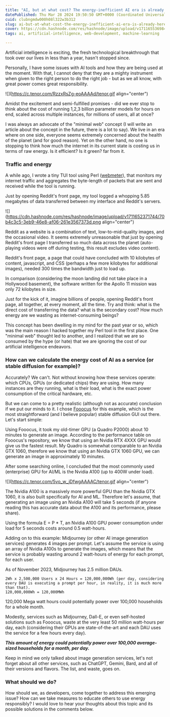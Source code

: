 ```yaml
---
title: "AI, but at what cost? The energy-inefficient AI era is already here"
datePublished: Thu Mar 28 2024 19:50:50 GMT+0000 (Coordinated Universal Time)
cuid: clubngmdw000h08l322w3b312
slug: ai-but-at-what-cost-the-energy-inefficient-ai-era-is-already-here
cover: https://cdn.hashnode.com/res/hashnode/image/upload/v1711655369848/d6c6b41b-c5f3-4244-a57a-07d4a7e0c28b.png
tags: ai, artificial-intelligence, web-development, machine-learning

---
```


Artificial intelligence is exciting, the fresh technological breakthrough that took over our lives in less than a year, hasn't stopped since.

Personally, I have some issues with AI tools and how they are being used at the moment. With that, I cannot deny that they are a mighty instrument when given to the right person to do the right job - but as we all know, with great power comes great responsibility.

![](https://c.tenor.com/RzzxRsZg-eoAAAAd/tenor.gif align="center")

Amidst the excitement and semi-fulfilled promises - did we ever stop to think about the cost of running 1,2,3 billion parameter models for hours on end, scaled across multiple instances, for millions of users, all at once?

I was always an advocate of the "minimal web" concept (I will write an article about the concept in the future, there is a lot to say). We live in an era where on one side, everyone seems extremely concerned about the health of the planet (and for good reason). Yet on the other hand, no one is stopping to think how much the internet in its current state is costing us in terms of raw energy. Is it efficient? Is it green? far from it.

### Traffic and energy

A while ago, I wrote a tiny TUI tool using Perl ([webmeter](https://github.com/lnahrf/webmeter)), that monitors my internet traffic and aggregates the byte-length of packets that are sent and received while the tool is running.

Just by opening Reddit's front page, my tool logged a whopping 5.85 megabytes of data transferred between my interface and Reddit's servers.

![](https://cdn.hashnode.com/res/hashnode/image/upload/v1711652371744/70b4c3c5-3eb9-46e8-af06-261e3567373d.png align="center")

Reddit as a website is a combination of text, low-to-mid-quality images, and the occasional video. It seems extremely unreasonable that just by opening Reddit's front page I transferred so much data across the planet (auto-playing videos were off during testing, this result excludes video content).

Reddit's front page, a page that could have concluded with 10 kilobytes of content, javascript, and CSS (perhaps a few more kilobytes for additional images), needed 300 times the bandwidth just to load up.

In comparison (considering the moon landing did not take place in a Hollywood basement), the software written for the Apollo 11 mission was only 72 kilobytes in size.

Just for the kick of it, imagine billions of people, opening Reddit's front page, all together, at every moment, all the time. Try and think: what is the direct cost of transferring the data? what is the secondary cost? How much energy are we wasting as internet-consuming beings?

This concept has been dwelling in my mind for the past year or so, which was the main reason I hacked together my Perl tool in the first place. One "minimal web" thought led to another, and I realized that we are so consumed by the hype (or hate) that we are ignoring the cost of our artificial intelligence endeavors.

### How can we calculate the energy cost of AI as a service (or stable diffusion for example)?

Accurately? We can't. Not without knowing how these services operate: which CPUs, GPUs (or dedicated chips) they are using. How many instances are they running, what is their load, what is the exact power consumption of the critical hardware, etc.

But we can come to a pretty realistic (although not as accurate) conclusion if we put our minds to it. I chose [Fooocus](https://github.com/lllyasviel/Fooocus) for this example, which is the most straightforward (and I believe popular) stable diffusion GUI out there. Let's start simple:

Using Fooocus, it took my old-timer GPU (a Quadro P2000) about 10 minutes to generate an image. According to the performance table on Fooocus's repository, we know that using an Nvidia RTX 4XXX GPU would give us the fastest result. My Quadro is somewhat comparable to an Nvidia GTX 1060, therefore we know that using an Nvidia GTX 1060 GPU, we can generate an image in approximately 10 minutes.

After some searching online, I concluded that the most commonly used (enterprise) GPU for AI/ML is the Nvidia A100 (up to 400W under load).

![](https://c.tenor.com/5vo_w_jDfwgAAAAC/tenor.gif align="center")

The Nvidia A100 is a massively more powerful GPU than the Nvidia GTX 1060, it is also built specifically for AI and ML. Therefore let's assume, that generating an image using an Nvidia A100 will take 5 seconds (if anyone reading this has accurate data about the A100 and its performance, please share).

Using the formula E = P \* T, an Nvidia A100 GPU power consumption under load for 5 seconds costs around 0.5 watt-hours.

Adding on to this example: Midjourney (or other AI image generation services) generates 4 images per prompt. Let's assume the service is using an array of Nvidia A100s to generate the images, which means that the service is probably wasting around 2 watt-hours of energy for each prompt, for each user.

As of November 2023, Midjourney has 2.5 million DAUs.

```plaintext
2Wh x 2,500,000 Users x 24 Hours = 120,000,000Wh (per day, considering every DAU is executing a prompt per hour, in reality, it is much more than that).
120,000,000Wh = 120,000MWh
```

120,000 Mega watt hours could potentially power over 100,000 households for a whole month.

Modestly, services such as Midjourney, Dall-E, or even self-hosted solutions such as Fooocus, waste at the very least 50 million watt-hours per day, each (considering their GPUs are state-of-the-art and each DAU uses the service for a few hours every day).

***This amount of energy could potentially power over 100,000 average-sized households for a month, per day.***

Keep in mind we only talked about image generation services, let's not forget about all other services, such as ChatGPT, Gemini, Bard, and all of their versions and flavors. The list, and waste, goes on.

### What should we do?

How should we, as developers, come together to address this emerging issue? How can we take measures to educate others to use energy responsibly? I would love to hear your thoughts about this topic and its possible solutions in the comments below.